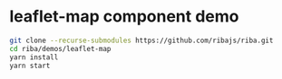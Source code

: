# leaflet-map component demo

```bash
git clone --recurse-submodules https://github.com/ribajs/riba.git
cd riba/demos/leaflet-map
yarn install
yarn start
```
